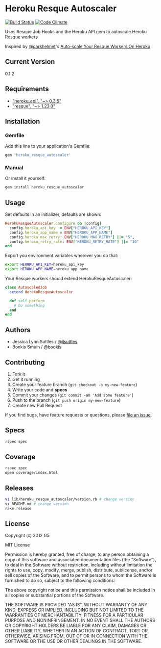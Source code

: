 # Heroku Resque Autoscaler

[![Build Status](https://travis-ci.org/G5/heroku_resque_autoscaler.png)](https://travis-ci.org/G5/heroku_resque_autoscaler)
[![Code Climate](https://codeclimate.com/github/G5/heroku_resque_autoscaler.png)](https://codeclimate.com/github/G5/heroku_resque_autoscaler)

Uses Resque Job Hooks and the Heroku API gem to autoscale Heroku Resque workers

Inspired by [@darkhelmet](https://github.com/darkhelmet)'s
[Auto-scale Your Resque Workers On Heroku](http://verboselogging.com/2010/07/30/auto-scale-your-resque-workers-on-heroku)


## Current Version

0.1.2


## Requirements

* ["heroku_api", "~> 0.3.5"](http://rubygems.org/gems/heroku-api)
* ["resque", "~> 1.23.0"](http://rubygems.org/gems/resque)


## Installation

### Gemfile

Add this line to your application's Gemfile:

```ruby
gem 'heroku_resque_autoscaler'
```

### Manual

Or install it yourself:

```bash
gem install heroku_resque_autoscaler
```


## Usage

Set defaults in an initializer, defaults are shown:

```ruby
HerokuResqueAutoscaler.configure do |config|
  config.heroku_api_key  = ENV["HEROKU_API_KEY"]
  config.heroku_app_name = ENV["HEROKU_APP_NAME"]
  config.heroku_max_retry: ENV["HEROKU_MAX_RETRY"] ||= "5",
  config.heroku_retry_rate: ENV["HEROKU_RETRY_RATE"] ||= "10"
end
```

Export you environment variables wherever you do that:

```bash
export HEROKU_API_KEY=heroku_api_key
export HEROKU_APP_NAME=heroku_app_name
```

Your Resque workers should extend HerokuResqueAutoscaler:

```ruby
class AutoscaledJob
  extend HerokuResqueAutoscaler

  def self.perform
    # Do something
  end
end
```


## Authors

  * Jessica Lynn Suttles / [@jlsuttles](https://github.com/jlsuttles)
  * Bookis Smuin / [@bookis](https://github.com/bookis)


## Contributing

1. Fork it
2. Get it running
3. Create your feature branch (`git checkout -b my-new-feature`)
4. Write your code and **specs**
5. Commit your changes (`git commit -am 'Add some feature'`)
6. Push to the branch (`git push origin my-new-feature`)
7. Create new Pull Request

If you find bugs, have feature requests or questions, please
[file an issue](https://github.com/G5/heroku_resque_autoscaler/issues).


## Specs

```bash
rspec spec
```


## Coverage

```bash
rspec spec
open coverage/index.html
```

## Releases

```bash
vi lib/heroku_resque_autoscaler/version.rb # change version
vi README.md # change version
rake release
```


## License

Copyright (c) 2012 G5

MIT License

Permission is hereby granted, free of charge, to any person obtaining
a copy of this software and associated documentation files (the
"Software"), to deal in the Software without restriction, including
without limitation the rights to use, copy, modify, merge, publish,
distribute, sublicense, and/or sell copies of the Software, and to
permit persons to whom the Software is furnished to do so, subject to
the following conditions:

The above copyright notice and this permission notice shall be
included in all copies or substantial portions of the Software.

THE SOFTWARE IS PROVIDED "AS IS", WITHOUT WARRANTY OF ANY KIND,
EXPRESS OR IMPLIED, INCLUDING BUT NOT LIMITED TO THE WARRANTIES OF
MERCHANTABILITY, FITNESS FOR A PARTICULAR PURPOSE AND
NONINFRINGEMENT. IN NO EVENT SHALL THE AUTHORS OR COPYRIGHT HOLDERS BE
LIABLE FOR ANY CLAIM, DAMAGES OR OTHER LIABILITY, WHETHER IN AN ACTION
OF CONTRACT, TORT OR OTHERWISE, ARISING FROM, OUT OF OR IN CONNECTION
WITH THE SOFTWARE OR THE USE OR OTHER DEALINGS IN THE SOFTWARE.
